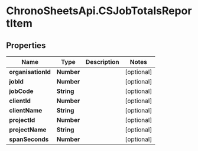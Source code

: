 # ChronoSheetsApi.CSJobTotalsReportItem

## Properties
Name | Type | Description | Notes
------------ | ------------- | ------------- | -------------
**organisationId** | **Number** |  | [optional] 
**jobId** | **Number** |  | [optional] 
**jobCode** | **String** |  | [optional] 
**clientId** | **Number** |  | [optional] 
**clientName** | **String** |  | [optional] 
**projectId** | **Number** |  | [optional] 
**projectName** | **String** |  | [optional] 
**spanSeconds** | **Number** |  | [optional] 


